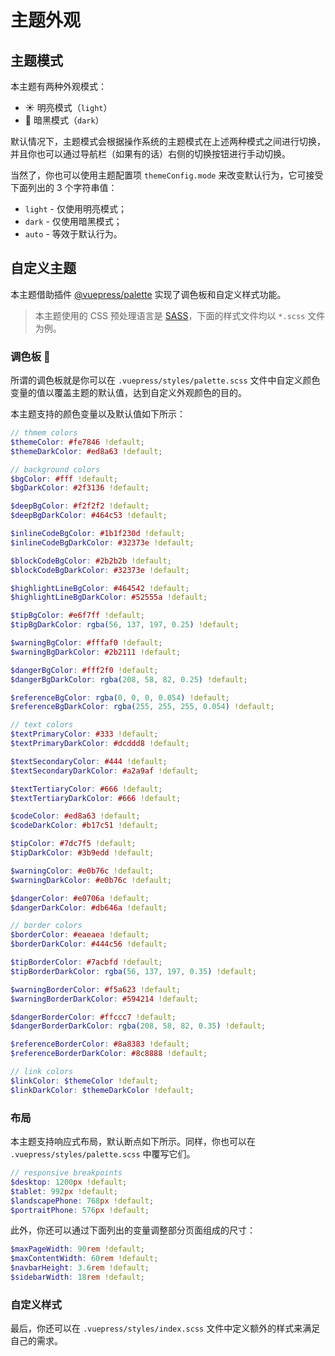 # 主题外观

## 主题模式

本主题有两种外观模式：

- :sunny: 明亮模式（`light`）
- :first_quarter_moon_with_face: 暗黑模式（`dark`）

默认情况下，主题模式会根据操作系统的主题模式在上述两种模式之间进行切换，并且你也可以通过导航栏（如果有的话）右侧的切换按钮进行手动切换。

当然了，你也可以使用主题配置项 `themeConfig.mode` 来改变默认行为，它可接受下面列出的 3 个字符串值：

- `light` - 仅使用明亮模式；
- `dark` - 仅使用暗黑模式；
- `auto` - 等效于默认行为。

## 自定义主题

本主题借助插件 [@vuepress/palette](https://v2.vuepress.vuejs.org/zh/reference/plugin/palette.html) 实现了调色板和自定义样式功能。

> 本主题使用的 CSS 预处理语言是 [SASS](https://sass-lang.com/)，下面的样式文件均以 `*.scss` 文件为例。

### 调色板 🎨

所谓的调色板就是你可以在 `.vuepress/styles/palette.scss` 文件中自定义颜色变量的值以覆盖主题的默认值，达到自定义外观颜色的目的。

本主题支持的颜色变量以及默认值如下所示：

```scss
// thmem colors
$themeColor: #fe7846 !default;
$themeDarkColor: #ed8a63 !default;

// background colors
$bgColor: #fff !default;
$bgDarkColor: #2f3136 !default;

$deepBgColor: #f2f2f2 !default;
$deepBgDarkColor: #464c53 !default;

$inlineCodeBgColor: #1b1f230d !default;
$inlineCodeBgDarkColor: #32373e !default;

$blockCodeBgColor: #2b2b2b !default;
$blockCodeBgDarkColor: #32373e !default;

$highlightLineBgColor: #464542 !default;
$highlightLineBgDarkColor: #52555a !default;

$tipBgColor: #e6f7ff !default;
$tipBgDarkColor: rgba(56, 137, 197, 0.25) !default;

$warningBgColor: #fffaf0 !default;
$warningBgDarkColor: #2b2111 !default;

$dangerBgColor: #fff2f0 !default;
$dangerBgDarkColor: rgba(208, 58, 82, 0.25) !default;

$referenceBgColor: rgba(0, 0, 0, 0.054) !default;
$referenceBgDarkColor: rgba(255, 255, 255, 0.054) !default;

// text colors
$textPrimaryColor: #333 !default;
$textPrimaryDarkColor: #dcddd8 !default;

$textSecondaryColor: #444 !default;
$textSecondaryDarkColor: #a2a9af !default;

$textTertiaryColor: #666 !default;
$textTertiaryDarkColor: #666 !default;

$codeColor: #ed8a63 !default;
$codeDarkColor: #b17c51 !default;

$tipColor: #7dc7f5 !default;
$tipDarkColor: #3b9edd !default;

$warningColor: #e0b76c !default;
$warningDarkColor: #e0b76c !default;

$dangerColor: #e0706a !default;
$dangerDarkColor: #db646a !default;

// border colors
$borderColor: #eaeaea !default;
$borderDarkColor: #444c56 !default;

$tipBorderColor: #7acbfd !default;
$tipBorderDarkColor: rgba(56, 137, 197, 0.35) !default;

$warningBorderColor: #f5a623 !default;
$warningBorderDarkColor: #594214 !default;

$dangerBorderColor: #ffccc7 !default;
$dangerBorderDarkColor: rgba(208, 58, 82, 0.35) !default;

$referenceBorderColor: #8a8383 !default;
$referenceBorderDarkColor: #8c8888 !default;

// link colors
$linkColor: $themeColor !default;
$linkDarkColor: $themeDarkColor !default;
```

### 布局

本主题支持响应式布局，默认断点如下所示。同样，你也可以在 `.vuepress/styles/palette.scss` 中覆写它们。

```scss
// responsive breakpoints
$desktop: 1200px !default;
$tablet: 992px !default;
$landscapePhone: 768px !default;
$portraitPhone: 576px !default;
```

此外，你还可以通过下面列出的变量调整部分页面组成的尺寸：

```scss
$maxPageWidth: 90rem !default;
$maxContentWidth: 60rem !default;
$navbarHeight: 3.6rem !default;
$sidebarWidth: 18rem !default;
```

### 自定义样式

最后，你还可以在 `.vuepress/styles/index.scss` 文件中定义额外的样式来满足自己的需求。
